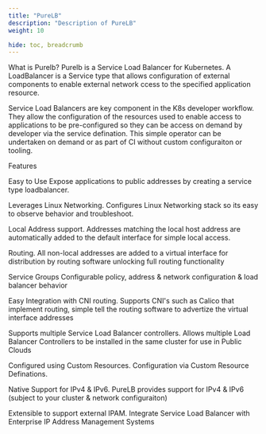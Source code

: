 ```yaml
---
title: "PureLB"
description: "Description of PureLB"
weight: 10

hide: toc, breadcrumb
---
```


What is Purelb?
Purelb is a Service Load Balancer for Kubernetes.  A LoadBalancer is a Service type that allows configuration of external components to enable external network ccess
to the specified application resource. 

Service Load Balancers are key component in the K8s developer workflow.  They allow the configuration of the resources used to enable access to applications to be pre-configured
so they can be access on demand by developer via the service defination.  This simple operator can be undertaken on demand or as part of CI without custom configuraiton or tooling.   


Features

Easy to Use
Expose applications to public addresses by creating a service type loadbalancer.

Leverages Linux Networking.
Configures Linux Networking stack so its easy to observe behavior and troubleshoot.

Local Address support.
Addresses matching the local host address are automatically added to the default interface for simple local access.

Routing.
All non-local addresses are added to a virtual interface for distribution by routing software unlocking full routing functionality

Service Groups
Configurable policy, address & network configuration & load balancer behavior 

Easy Integration with CNI routing.
Supports CNI's such as Calico that implement routing, simple tell the routing software to advertize the virtual interface addresses

Supports multiple Service Load Balancer controllers.
Allows multiple Load Balancer Controllers to be installed in the same cluster for use in Public Clouds

Configured using Custom Resources.
Configuration via Custom Resource Definations.

Native Support for IPv4 & IPv6.
PureLB provides support for IPv4 & IPv6 (subject to your cluster & network configuraiton)

Extensible to support external IPAM.
Integrate Service Load Balancer with Enterprise IP Address Management Systems